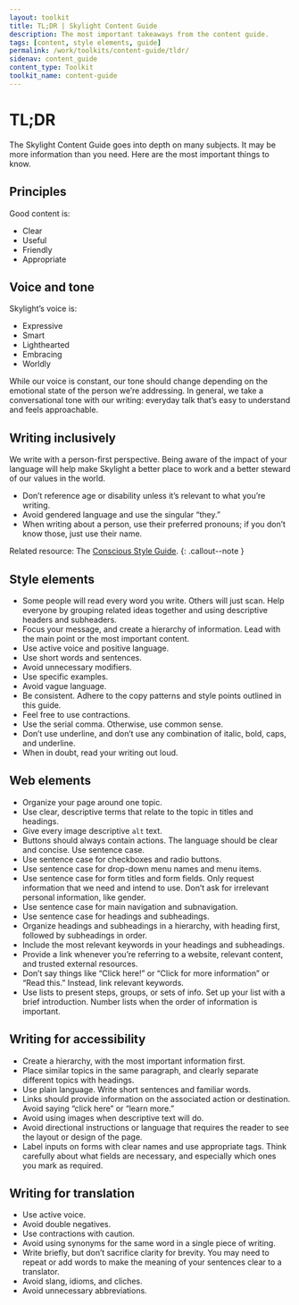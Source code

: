 ```yaml
---
layout: toolkit
title: TL;DR | Skylight Content Guide
description: The most important takeaways from the content guide.
tags: [content, style elements, guide]
permalink: /work/toolkits/content-guide/tldr/
sidenav: content_guide
content_type: Toolkit
toolkit_name: content-guide
---
```


# TL;DR

The Skylight Content Guide goes into depth on many subjects. It may be more information than you need. Here are the most important things to know.

## Principles

Good content is:

* Clear
* Useful
* Friendly
* Appropriate

## Voice and tone

Skylight’s voice is:

* Expressive
* Smart
* Lighthearted
* Embracing
* Worldly

While our voice is constant, our tone should change depending on the emotional state of the person we’re addressing. In general, we take a conversational tone with our writing: everyday talk that’s easy to understand and feels approachable.

## Writing inclusively

We write with a person-first perspective. Being aware of the impact of your language will help make Skylight a better place to work and a better steward of our values in the world.

* Don’t reference age or disability unless it’s relevant to what you’re writing.
* Avoid gendered language and use the singular “they.”
* When writing about a person, use their preferred pronouns; if you don’t know those, just use their name.

Related resource: The [Conscious Style Guide](http://consciousstyleguide.com/).
{: .callout--note }

## Style elements

* Some people will read every word you write. Others will just scan. Help everyone by grouping related ideas together and using descriptive headers and subheaders.
* Focus your message, and create a hierarchy of information. Lead with the main point or the most important content.
* Use active voice and positive language.
* Use short words and sentences.
* Avoid unnecessary modifiers.
* Use specific examples.
* Avoid vague language.
* Be consistent. Adhere to the copy patterns and style points outlined in this guide.
* Feel free to use contractions.
* Use the serial comma. Otherwise, use common sense.
* Don’t use underline, and don’t use any combination of italic, bold, caps, and underline.
* When in doubt, read your writing out loud.

## Web elements

* Organize your page around one topic.
* Use clear, descriptive terms that relate to the topic in titles and headings.
* Give every image descriptive `alt` text.
* Buttons should always contain actions. The language should be clear and concise. Use sentence case.
* Use sentence case for checkboxes and radio buttons.
* Use sentence case for drop-down menu names and menu items.
* Use sentence case for form titles and form fields. Only request information that we need and intend to use. Don’t ask for irrelevant personal information, like gender.
* Use sentence case for main navigation and subnavigation.
* Use sentence case for headings and subheadings.
* Organize headings and subheadings in a hierarchy, with heading first, followed by subheadings in order.
* Include the most relevant keywords in your headings and subheadings.
* Provide a link whenever you’re referring to a website, relevant content, and trusted external resources.
* Don’t say things like “Click here!” or “Click for more information” or “Read this.” Instead, link relevant keywords.
* Use lists to present steps, groups, or sets of info. Set up your list with a brief introduction. Number lists when the order of information is important.

## Writing for accessibility

* Create a hierarchy, with the most important information first.
* Place similar topics in the same paragraph, and clearly separate different topics with headings.
* Use plain language. Write short sentences and familiar words.
* Links should provide information on the associated action or destination. Avoid saying “click here” or “learn more.”
* Avoid using images when descriptive text will do.
* Avoid directional instructions or language that requires the reader to see the layout or design of the page.
* Label inputs on forms with clear names and use appropriate tags. Think carefully about what fields are necessary, and especially which ones you mark as required.

## Writing for translation

* Use active voice.
* Avoid double negatives.
* Use contractions with caution.
* Avoid using synonyms for the same word in a single piece of writing.
* Write briefly, but don’t sacrifice clarity for brevity. You may need to repeat or add words to make the meaning of your sentences clear to a translator.
* Avoid slang, idioms, and cliches.
* Avoid unnecessary abbreviations.
